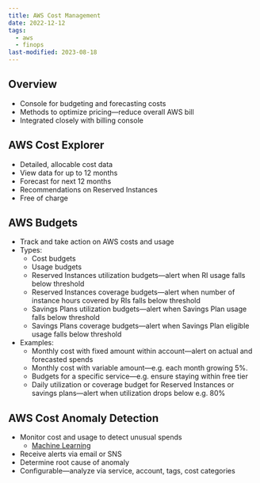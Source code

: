 ```yaml
---
title: AWS Cost Management
date: 2022-12-12
tags:
  - aws
  - finops
last-modified: 2023-08-18
---
```


## Overview

- Console for budgeting and forecasting costs
- Methods to optimize pricing—reduce overall AWS bill
- Integrated closely with billing console

## AWS Cost Explorer

- Detailed, allocable cost data
- View data for up to 12 months
- Forecast for next 12 months
- Recommendations on Reserved Instances
- Free of charge

## AWS Budgets

- Track and take action on AWS costs and usage
- Types:
	- Cost budgets
	- Usage budgets
	- Reserved Instances utilization budgets—alert when RI usage falls below threshold
	- Reserved Instances coverage budgets—alert when number of instance hours covered by RIs falls below threshold
	- Savings Plans utilization budgets—alert when Savings Plan usage falls below threshold
	- Savings Plans coverage budgets—alert when Savings Plan eligible usage falls below threshold
- Examples:
	- Monthly cost with fixed amount within account—alert on actual and forecasted spends
	- Monthly cost with variable amount—e.g. each month growing 5%.
	- Budgets for a specific service—e.g. ensure staying within free tier
	- Daily utilization or coverage budget for Reserved Instances or savings plans—alert when utilization drops below e.g. 80%

## AWS Cost Anomaly Detection

- Monitor cost and usage to detect unusual spends
	- [Machine Learning](notes/Machine%20Learning.md)
- Receive alerts via email or SNS
- Determine root cause of anomaly
- Configurable—analyze via service, account, tags, cost categories
